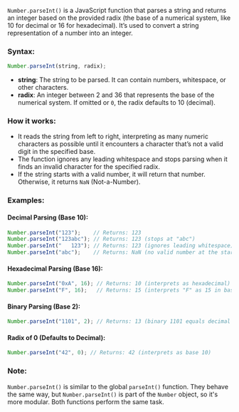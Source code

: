 `Number.parseInt()` is a JavaScript function that parses a string and returns an integer based on the provided radix (the base of a numerical system, like 10 for decimal or 16 for hexadecimal). It’s used to convert a string representation of a number into an integer.

### Syntax:
```javascript
Number.parseInt(string, radix);
```

- **string**: The string to be parsed. It can contain numbers, whitespace, or other characters.
- **radix**: An integer between 2 and 36 that represents the base of the numerical system. If omitted or `0`, the radix defaults to 10 (decimal).

### How it works:
- It reads the string from left to right, interpreting as many numeric characters as possible until it encounters a character that’s not a valid digit in the specified base.
- The function ignores any leading whitespace and stops parsing when it finds an invalid character for the specified radix.
- If the string starts with a valid number, it will return that number. Otherwise, it returns `NaN` (Not-a-Number).

### Examples:

#### Decimal Parsing (Base 10):
```javascript
Number.parseInt("123");    // Returns: 123
Number.parseInt("123abc"); // Returns: 123 (stops at "abc")
Number.parseInt("   123"); // Returns: 123 (ignores leading whitespace)
Number.parseInt("abc");    // Returns: NaN (no valid number at the start)
```

#### Hexadecimal Parsing (Base 16):
```javascript
Number.parseInt("0xA", 16); // Returns: 10 (interprets as hexadecimal)
Number.parseInt("F", 16);   // Returns: 15 (interprets "F" as 15 in base 16)
```

#### Binary Parsing (Base 2):
```javascript
Number.parseInt("1101", 2); // Returns: 13 (binary 1101 equals decimal 13)
```

#### Radix of 0 (Defaults to Decimal):
```javascript
Number.parseInt("42", 0); // Returns: 42 (interprets as base 10)
```

### Note:
`Number.parseInt()` is similar to the global `parseInt()` function. They behave the same way, but `Number.parseInt()` is part of the `Number` object, so it's more modular. Both functions perform the same task.
